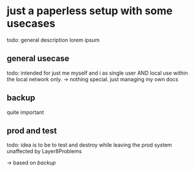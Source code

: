 # just a paperless setup with some usecases

todo: general description lorem ipsum

## general usecase

todo:
intended for just me myself and i as single user AND local use within the local network only. 
-> nothing special. just managing my own docs

## backup

quite important

## prod and test

todo: idea is to be to test and destroy while leaving the prod system unaffected by Layer8Problems

-> based on *backup*
